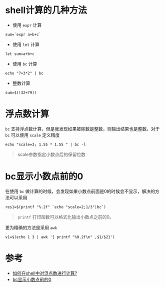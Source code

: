 # shell计算的几种方法

* 使用 `expr` 计算

```
sum=`expr a+b+c`
```

* 使用 `let` 计算

```
let sum=a+b+c
```

* 使用 `bc` 计算

```
echo "7+3*2" | bc
```

* 整数计算

```
sum=$((32+79))
```

# 浮点数计算


`bc` 支持浮点数计算，但是我发现如果被除数是整数，则输出结果也是整数。对于 `bc` 可以使用 `scale` 定义精度

```
echo "scale=3; 1.55 * 1.55 " | bc -l
```

> scale参数指定小数点后的保留位数
   
# bc显示小数点前的0

在使用 `bc` 做计算的时候，会发现如果小数点前面是0的时候会不显示，解决的方法可以采用

```
res1=$(printf "%.2f" `echo "scale=2;1/3"|bc`)
```
   
> `printf` 打印函数可以格式化输出小数点之前的0。
   
更为精确的方法是采用 `awk`

```
v1=$(echo 1 3 | awk '{ printf "%0.2f\n" ,$1/$2}')
```

# 参考

* [如何在shell中对浮点数进行计算?](http://blog.csdn.net/lllxy/article/details/3450913)
* [bc显示小数点前的0](http://www.361way.com/linux-bc-point-zero/4960.html)